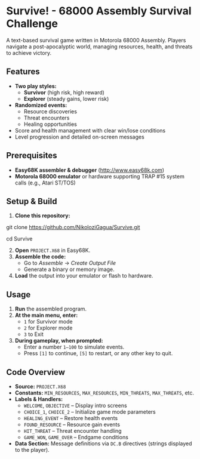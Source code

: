 # Survive! - 68000 Assembly Survival Challenge

A text-based survival game written in Motorola 68000 Assembly. Players navigate a post-apocalyptic world, managing resources, health, and threats to achieve victory.

## Features

- **Two play styles:**
  - **Survivor** (high risk, high reward)
  - **Explorer** (steady gains, lower risk)
- **Randomized events:**
  - Resource discoveries
  - Threat encounters
  - Healing opportunities
- Score and health management with clear win/lose conditions
- Level progression and detailed on-screen messages

## Prerequisites

- **Easy68K assembler & debugger** (http://www.easy68k.com)
- **Motorola 68000 emulator** or hardware supporting TRAP #15 system calls (e.g., Atari ST/TOS)

## Setup & Build

1. **Clone this repository:**
   
git clone https://github.com/NikoloziGagua/Survive.git

cd Survive
   
2. **Open** `PROJECT.X68` in Easy68K.
3. **Assemble the code:**
   - Go to *Assemble* → *Create Output File*
   - Generate a binary or memory image.
4. **Load** the output into your emulator or flash to hardware.

## Usage

1. **Run** the assembled program.
2. **At the main menu, enter:**
   - `1` for Survivor mode
   - `2` for Explorer mode
   - `3` to Exit
3. **During gameplay, when prompted:**
   - Enter a number `1–100` to simulate events.
   - Press `[1]` to continue, `[5]` to restart, or any other key to quit.

## Code Overview

- **Source:** `PROJECT.X68`
- **Constants:** `MIN_RESOURCES`, `MAX_RESOURCES`, `MIN_THREATS`, `MAX_THREATS`, etc.
- **Labels & Handlers:**
  - `WELCOME`, `OBJECTIVE` – Display intro screens
  - `CHOICE_1`, `CHOICE_2` – Initialize game mode parameters
  - `HEALING_EVENT` – Restore health events
  - `FOUND_RESOURCE` – Resource gain events
  - `HIT_THREAT` – Threat encounter handling
  - `GAME_WON`, `GAME_OVER` – Endgame conditions
- **Data Section:** Message definitions via `DC.B` directives (strings displayed to the player).
